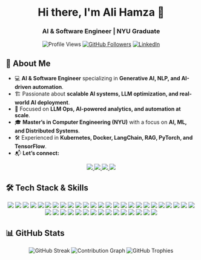 <h1 align="center">Hi there, I'm Ali Hamza 👋</h1>
<h3 align="center">AI & Software Engineer | NYU Graduate </h3>

<p align="center">
  <img src="https://komarev.com/ghpvc/?username=hurryingauto3&label=Profile%20Views&color=blue&style=flat" alt="Profile Views" />
  <a href="https://github.com/hurryingauto3"><img src="https://img.shields.io/github/followers/hurryingauto3?label=Followers&style=social" alt="GitHub Followers"></a>
  <a href="https://linkedin.com/in/alihamza99"><img src="https://img.shields.io/badge/LinkedIn-AliHamza-blue?style=flat&logo=linkedin" alt="LinkedIn"></a>
</p>


## **🚀 About Me**
- 💻 **AI & Software Engineer** specializing in **Generative AI, NLP, and AI-driven automation**.  
- 🏗 Passionate about **scalable AI systems, LLM optimization, and real-world AI deployment**.  
- 🧠 Focused on **LLM Ops, AI-powered analytics, and automation at scale**.  
- 🎓 **Master’s in Computer Engineering (NYU)** with a focus on **AI, ML, and 
    Distributed Systems**.
- 🛠 Experienced in **Kubernetes, Docker, LangChain, RAG, PyTorch, and TensorFlow**.  
- 📬 **Let’s connect:** 

<p align="center">
<a href="https://linkedin.com/in/alihamza99" target="_blank">
    <img src="https://img.shields.io/badge/LinkedIn-0077B5?style=flat&logo=linkedin&logoColor=white" />
  </a>
  <a href="https://twitter.com/hurryingauto3" target="_blank">
    <img src="https://img.shields.io/badge/Twitter-1DA1F2?style=flat&logo=twitter&logoColor=white" />
  </a>
  <a href="mailto:alihamza19999@gmail.com">
    <img src="https://img.shields.io/badge/Email-D14836?style=flat&logo=gmail&logoColor=white" />
  </a>
  <a href="https://github.com/hurryingauto3" target="_blank">
    <img src="https://img.shields.io/badge/GitHub-181717?style=flat&logo=github&logoColor=white" />
  </a>
</p>

## 🛠 Tech Stack & Skills

<!-- ### **👨‍💻 Programming Languages** -->
<p align="center">
  <img src="https://img.shields.io/badge/Python-3776AB?style=flat&logo=python&logoColor=white" />
  <img src="https://img.shields.io/badge/Go-00ADD8?style=flat&logo=go&logoColor=white" />
  <img src="https://img.shields.io/badge/Java-ED8B00?style=flat&logo=java&logoColor=white" />
  <img src="https://img.shields.io/badge/Rust-000000?style=flat&logo=rust&logoColor=white" />
  <img src="https://img.shields.io/badge/C++-00599C?style=flat&logo=cplusplus&logoColor=white" />
  <img src="https://img.shields.io/badge/JavaScript-F7DF1E?style=flat&logo=javascript&logoColor=black" />
  <img src="https://img.shields.io/badge/SQL-4479A1?style=flat&logo=postgresql&logoColor=white" />
  <img src="https://img.shields.io/badge/Flask-000000?style=flat&logo=flask&logoColor=white" />
  <img src="https://img.shields.io/badge/Django-092E20?style=flat&logo=django&logoColor=white" />
  <img src="https://img.shields.io/badge/Node.js-339933?style=flat&logo=nodedotjs&logoColor=white" />
  <img src="https://img.shields.io/badge/React-61DAFB?style=flat&logo=react&logoColor=black" />
  <img src="https://img.shields.io/badge/Next.js-000000?style=flat&logo=nextdotjs&logoColor=white" />
  <img src="https://img.shields.io/badge/Vue.js-4FC08D?style=flat&logo=vuedotjs&logoColor=white" />
  <img src="https://img.shields.io/badge/PostgreSQL-336791?style=flat&logo=postgresql&logoColor=white" />
  <img src="https://img.shields.io/badge/MongoDB-47A248?style=flat&logo=mongodb&logoColor=white" />
  <img src="https://img.shields.io/badge/GraphQL-E10098?style=flat&logo=graphql&logoColor=white" />
  <img src="https://img.shields.io/badge/Redis-DC382D?style=flat&logo=redis&logoColor=white" />
  <img src="https://img.shields.io/badge/Vector%20Databases-orange?style=flat&logo=apachekafka&logoColor=white" />
  <img src="https://img.shields.io/badge/Docker-2496ED?style=flat&logo=docker&logoColor=white" />
  <img src="https://img.shields.io/badge/Kubernetes-326CE5?style=flat&logo=kubernetes&logoColor=white" />
  <img src="https://img.shields.io/badge/Jenkins-D24939?style=flat&logo=jenkins&logoColor=white" />
  <img src="https://img.shields.io/badge/GCP-4285F4?style=flat&logo=google-cloud&logoColor=white" />
  <img src="https://img.shields.io/badge/AWS-232F3E?style=flat&logo=amazon-aws&logoColor=white" />
  <img src="https://img.shields.io/badge/Azure-0078D4?style=flat&logo=microsoft-azure&logoColor=white" />
  <img src="https://img.shields.io/badge/TensorFlow-FF6F00?style=flat&logo=tensorflow&logoColor=white" />
  <img src="https://img.shields.io/badge/PyTorch-EE4C2C?style=flat&logo=pytorch&logoColor=white" />
  <img src="https://img.shields.io/badge/Scikit_Learn-F7931E?style=flat&logo=scikit-learn&logoColor=black" />
  <img src="https://img.shields.io/badge/LangChain-000000?style=flat&logo=python&logoColor=white" />
  <img src="https://img.shields.io/badge/Celery-37814A?style=flat&logo=celery&logoColor=white" />
  <img src="https://img.shields.io/badge/RabbitMQ-FF6600?style=flat&logo=rabbitmq&logoColor=white" />
  <img src="https://img.shields.io/badge/SQS-232F3E?style=flat&logo=amazon-aws&logoColor=white" />
  <img src="https://img.shields.io/badge/Kafka-231F20?style=flat&logo=apachekafka&logoColor=white" />
  <img src="https://img.shields.io/badge/Prometheus-E6522C?style=flat&logo=prometheus&logoColor=white" />
  <img src="https://img.shields.io/badge/Selenium-43B02A?style=flat&logo=selenium&logoColor=white" />
  <img src="https://img.shields.io/badge/Linux-FCC624?style=flat&logo=linux&logoColor=black" />
  <img src="https://img.shields.io/badge/Wireshark-1679A7?style=flat&logo=wireshark&logoColor=white" />
  <img src="https://img.shields.io/badge/Postman-FF6C37?style=flat&logo=postman&logoColor=white" />
  <img src="https://img.shields.io/badge/Jira-0052CC?style=flat&logo=jira&logoColor=white" />
  <img src="https://img.shields.io/badge/Nginx-009639?style=flat&logo=nginx&logoColor=white" />
  <img src="https://img.shields.io/badge/Apache-D22128?style=flat&logo=apache&logoColor=white" />
</p>

## **📊 GitHub Stats**

<p align="center">
    <img src="https://github-readme-streak-stats.herokuapp.com/?user=hurryingauto3&theme=tokyonight" alt="GitHub Streak" />
  <img src="https://github-profile-summary-cards.vercel.app/api/cards/profile-details?username=hurryingauto3&theme=tokyonight" alt="Contribution Graph" />
  <img src="https://github-profile-trophy.vercel.app/?username=hurryingauto3&theme=tokyonight&margin-w=5&margin-h=5&row=1&column=6" alt="GitHub Trophies" />
  <!-- <img src="https://github-readme-stats.vercel.app/api?username=hurryingauto3&show_icons=true&theme=tokyonight&hide=&count_private=true" alt="GitHub Stats" /> -->
  <!-- <img src="https://github-profile-summary-cards.vercel.app/api/cards/repos-per-language?username=hurryingauto3&theme=tokyonight" alt="Languages Per Repo" /> -->
  <!-- <img src="https://github-profile-summary-cards.vercel.app/api/cards/productive-time?username=hurryingauto3&theme=tokyonight" alt="Productive Time" /> -->
  <!-- <img src="https://github-readme-stats.vercel.app/api/top-langs/?username=hurryingauto3&layout=compact&theme=tokyonight" alt="Top Languages" /> -->
</p>
